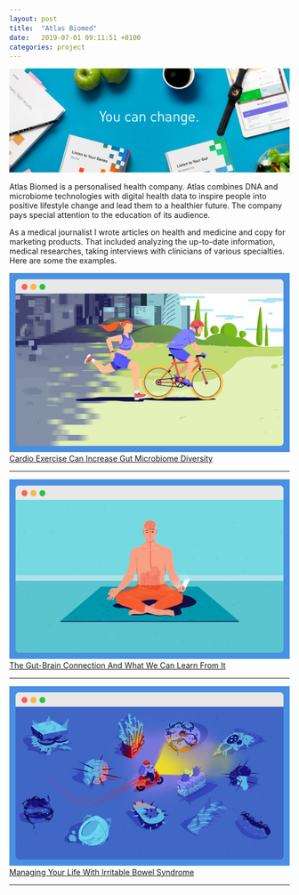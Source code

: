 ```yaml
---
layout: post
title:  "Atlas Biomed"
date:   2019-07-01 09:11:51 +0100
categories: project
---
```

![atlas project picture](/assets/atlas-biomed.png)

Atlas Biomed is a personalised health company. Atlas combines DNA and microbiome technologies with digital health data to inspire people into positive lifestyle change and lead them to a healthier future. The company pays special attention to the education of its audience.

As a medical journalist I wrote articles on health and medicine and copy for marketing products. That included analyzing the up-to-date information, medical researches, taking interviews with clinicians of various specialties.
 Here are some the examples.

![Atlas article on Cardio Exercise Can Increase Gut Microbiome Diversity](/assets/atlas/activity-and-microbiome.png)
[Cardio Exercise Can Increase Gut Microbiome Diversity](https://atlasbiomed.com/blog/cardio-exercise-improves-gut-microbiome-diversity/)

***

![Atlas article on The Gut-Brain Connection And What We Can Learn From It](/assets/atlas/brain-and-guts.png)
[The Gut-Brain Connection And What We Can Learn From It](https://atlasbiomed.com/blog/gut-brain-connection/)

***

![Atlas article on Managing Your Life With Irritable Bowel Syndrome](/assets/atlas/bowel-syndrome.png)
[Managing Your Life With Irritable Bowel Syndrome](https://atlasbiomed.com/blog/managing-your-life-with-irritable-bowel-syndrome/)

***